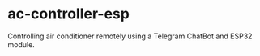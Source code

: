 # ac-controller-esp
Controlling air conditioner remotely using a Telegram ChatBot and ESP32 module. 

